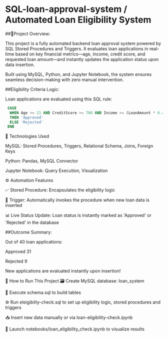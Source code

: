 # SQL-loan-approval-system / Automated Loan Eligibility System

##🚀Project Overview:

This project is a fully automated backend loan approval system powered by SQL Stored Procedures and Triggers. It evaluates loan applications in real-time based on key financial metrics—age, income, credit score, and requested loan amount—and instantly updates the application status upon data insertion.

Built using MySQL, Python, and Jupyter Notebook, the system ensures seamless decision-making with zero manual intervention.

##Eligibility Criteria Logic:

Loan applications are evaluated using this SQL rule:

```sql
 CASE
  WHEN Age >= 21 AND CreditScore >= 700 AND Income >= (LoanAmount * 0.4)
  THEN 'Approved'
  ELSE 'Rejected'
 END
```

🔧 Technologies Used

MySQL: Stored Procedures, Triggers, Relational Schema, Joins, Foreign Keys

Python: Pandas, MySQL Connector

Jupyter Notebook: Query Execution, Visualization

⚙️ Automation Features

✅ Stored Procedure: Encapsulates the eligibility logic

🔁 Trigger: Automatically invokes the procedure when new loan data is inserted

📊 Live Status Update: Loan status is instantly marked as 'Approved' or 'Rejected' in the database

##Outcome Summary:

Out of 40 loan applications:

 Approved                 31
 
 Rejected                  9

 New applications are evaluated instantly upon insertion!

🏁 How to Run This Project
🗃️ Create MySQL database: loan_system

📜 Execute schema.sql to build tables

⚙️ Run eleigibilty-check.sql to set up eligibility logic, stored procedures and triggers

📥 Insert new data manually or via loan-eligibility-check.ipynb

📓 Launch notebooks/loan_eligibility_check.ipynb to visualize results

